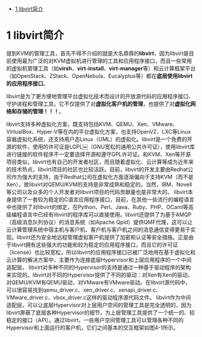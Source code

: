 
<!-- @import "[TOC]" {cmd="toc" depthFrom=1 depthTo=6 orderedList=false} -->

<!-- code_chunk_output -->

* [1 libvirt简介](#1-libvirt简介)

<!-- /code_chunk_output -->

# 1 libvirt简介

提到KVM的管理工具，首先不得不介绍的就是大名鼎鼎的**libvirt**，因为libvirt是目前使用最为广泛的对KVM虚拟机进行管理的工具和应用程序接口，而且一些常用的虚拟机管理工具（如**virsh**、**virt\-install**、**virt\-manager**等）和云计算框架平台（如OpenStack、ZStack、OpenNebula、Eucalyptus等）都在**底层使用libvirt的应用程序接口**。

libvirt是为了更方便地管理平台虚拟化技术而设计的开放源代码的应用程序接口、守护进程和管理工具，它不仅提供了对**虚拟化客户机的管理**，也提供了对**虚拟化网络和存储的管理！！！**。

libvirt支持多种虚拟化方案，既支持包括KVM、QEMU、Xen、VMware、VirtualBox、Hyper-V等在内的平台虚拟化方案，也支持OpenVZ、LXC等Linux容器虚拟化系统，还支持用户态Linux（UML）的虚拟化。libvirt是一个免费的开源的软件，使用的许可证是LGPL￼（GNU宽松的通用公共许可证），使用libvirt库进行链接的软件程序不一定要选择开源和遵守GPL许可证。和KVM、Xen等开源项目类似，libvirt也有自己的开发者社区，而且随着虚拟化、云计算等成为近年来的技术热点，libvirt项目的社区也比较活跃。目前，libvirt的开发主要由Redhat公司作为强大的支持，由于Redhat公司在虚拟化方面逐渐偏向于支持KVM（而不是Xen），故libvirt对QEMU/KVM的支持是非常成熟和稳定的。当然，IBM、Novell等公司以及众多的个人开发者对libvirt项目的代码贡献量也是非常大的。
libvirt本身提供了一套较为稳定的C语言应用程序接口，目前，在其他一些流行的编程语言中也提供了对libvirt的绑定，在Python、Perl、Java、Ruby、PHP、OCaml等高级编程语言中已经有libvirt的程序库可以直接使用。libvirt还提供了为基于AMQP（高级消息队列协议）的消息系统（如Apache Qpid）提供QMF代理，这可以让云计算管理系统中宿主机与客户机、客户机与客户机之间的消息通信变得更易于实现。libvirt还为安全地远程管理虚拟客户机提供了加密和认证等安全措施。正是由于libvirt拥有这些强大的功能和较为稳定的应用程序接口，而且它的许可证（license）也比较宽松，所以libvirt的应用程序接口已被广泛地用在基于虚拟化和云计算的解决方案中，主要作为连接底层Hypervisor和上层应用程序的一个中间适配层。
libvirt对多种不同的Hypervisor的支持是通过一种基于驱动程序的架构来实现的。libvirt对不同的Hypervisor提供了不同的驱动：对Xen有Xen的驱动，对QEMU/KVM有QEMU驱动，对VMware有VMware驱动。在libvirt源代码中，可以很容易找到qemu_driver.c、xen_driver.c、xenapi_driver.c、VMware_driver.c、vbox_driver.c这样的驱动程序源代码文件。
libvirt作为中间适配层，可以让底层Hypervisor对上层用户空间的管理工具是完全透明的，因为libvirt屏蔽了底层各种Hypervisor的细节，为上层管理工具提供了一个统一的、较稳定的接口（API）。通过libvirt，一些用户空间管理工具可以管理各种不同的Hypervisor和上面运行的客户机，它们之间基本的交互框架如图4-1所示。
